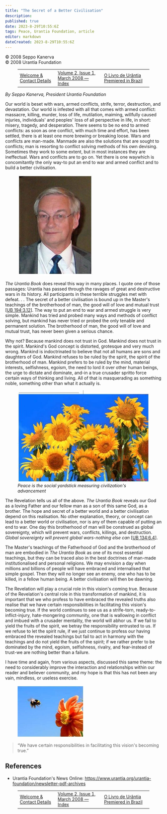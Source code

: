 ```yaml
---
title: "The Secret of a Better Civilisation"
description: 
published: true
date: 2023-8-29T10:55:6Z
tags: Peace, Urantia Foundation, article
editor: markdown
dateCreated: 2023-8-29T10:55:6Z
---
```


<p class="v-card v-sheet theme--light gray lighten-3 px-2">© 2008 Seppo Kanerva<br>© 2008 Urantia Foundation</p>
<figure class="table chapter-navigator">
  <table>
    <tbody>
      <tr>
        <td>
        <a href="/en/article/UF_News_Online/Welcome_Contact_Details_2008_03">
          <span class="mdi mdi-arrow-left-drop-circle"></span><span class="pl-2">Welcome & Contact Details</span>
        </a>
        </td>
        <td>
        <a href="/en/index/articles_uf_news_online#volume-2-issue-1-march-2008">
          <span class="mdi mdi-book-open-variant"></span><span class="pl-2">Volume 2, Issue 1, March 2008 — Index</span>
        </a>
        </td>
        <td>
        <a href="/en/article/Jay_Peregrine_and_Irmeli_Sjolie/O_Livro_de_Urantia_Premiered_in_Brazil">
          <span class="pr-2">O Livro de Urântia Premiered in Brazil</span><span class="mdi mdi-arrow-right-drop-circle"></span>
        </a>
        </td>
      </tr>
    </tbody>
  </table>
</figure>


_By Seppo Kanerva, President Urantia Foundation_

Our world is beset with wars, armed conflicts, strife, terror, destruction, and devastation. Our world is infested with all that comes with armed conflict: massacre, killing, murder, loss of life, mutilation, maiming, willfully caused injuries, individuals' and peoples' loss of all perspective in life, in short: misery, tragedy, and desperation. There seems to be no end to armed conflicts: as soon as one conflict, with much time and effort, has been settled, there is at least one more brewing or breaking loose. Wars and conflicts are man-made. Manmade are also the solutions that are sought to conflicts; man is resorting to conflict solving methods of his own devising. Sometimes they work to some extent, but in most instances they are ineffectual. Wars and conflicts are to go on. Yet there is one waywhich is concomitantly the only way-to put an end to war and armed conflict and to build a better civilisation.

<figure id="Figure_1" class="image urantiapedia image-style-align-right">
<img src="/image/article/UF_News_Online/2008_03/001.jpg">
</figure>

_The Urantia Book_ does reveal this way in many places. I quote one of those passages: Urantia has passed through the ravages of great and destructive wars in its history. All participants in these terrible struggles met with defeat. . . The secret of a better civilisation is bound up in the Master's teachings of the brotherhood of man, the good will of love and mutual trust <a id="a44_378"></a>[[UB 194:3.12](/en/The_Urantia_Book/194#p3_12)]. The way to put an end to war and armed struggle is very simple. Mankind has tried and probed many ways and methods of conflict solving, but mankind has never tried or probed the only tenable and permanent solution. The brotherhood of man, the good will of love and mutual trust, has never been given a serious chance.

Why not? Because mankind does not trust in God. Mankind does not trust in the spirit. Mankind's God concept is distorted, grotesque and very much wrong. Mankind is indoctrinated to believe that not all humans are sons and daughters of God. Mankind refuses to be ruled by the spirit, the spirit of the brotherhood of man. Mankind prefers to be ruled by the mind, material interests, selfishness, egoism, the need to lord it over other human beings, the urge to dictate and dominate, and-in a true crusader spritto force certain ways of thinking and living. All of that is masquerading as something noble, something other than what it actually is.

<figure id="Figure_2" class="image urantiapedia">
<img src="/image/article/UF_News_Online/2008_03/002.jpg">
<figcaption><em>Peace is the social yardstick measuring civilization's advancement</em></figcaption>
</figure>

The Revelation tells us all of the above. _The Urantia Book_ reveals our God as a loving Father and our fellow man as a son of this same God, as a brother. The hope and secret of a better world and a better civilisation depend on this realisation. No other explanation, theory, or concept can lead to a better world or civilisation, nor is any of them capable of putting an end to war. One day this brotherhood of man will be construed as global sovereignty, which will prevent wars, conflicts, killings, and destruction. _Global sovereignty will prevent global wars-nothing else can_ <a id="a53_585"></a>[[UB 134:6.4](/en/The_Urantia_Book/134#p6_4)].

The Master's teachings of the Fatherhood of God and the brotherhood of man are embodied in _The Urantia Book_ as one of its most essential teachings, but they can be traced also in the best doctrines of man-made institutionalised and personal religions. We may envision a day when millions and billions of people will have embraced and internalised that simple gospel. Then they will no longer see an enemy, one who has to be killed, in a fellow human being. A better civilisation will then be dawning.

The Revelation will play a crucial role in this vision's coming true. Because of the Revelation's central role in this transformation of mankind, it is important that we who profess to have embraced the revealed truths also realise that we have certain responsibilities in facilitating this vision's becoming true. If the world continues to see us as a strife-torn, ready-to-inflict-injury, hate-mongering community, one that is wallowing in conflict and imbued with a crusader mentality, the world will abhor us. If we fail to yield the fruits of the spirit, we betray the responsibility entrusted to us. If we refuse to let the spirit rule, if we just continue to profess our having embraced the revealed teachings but fail to act in harmony with the teachings and do not yield the fruits of the spirit; if we rather prefer to be dominated by the mind, egoism, selfishness, rivalry, and fear-instead of trust-we are nothing better than a failure.

I have time and again, from various aspects, discussed this same theme: the need to considerably improve the interaction and relationships within our reader and believer community, and my hope is that this has not been any vain, mindless, or useless exercise.

<figure id="Figure_3" class="image urantiapedia">
<img src="/image/article/UF_News_Online/2008_03/003.jpg">
</figure>

> “We have certain responsibilities in facilitating this vision's becoming true.”


## References

- Urantia Foundation's News Online: https://www.urantia.org/urantia-foundation/newsletter-pdf-archives



<figure class="table chapter-navigator">
  <table>
    <tbody>
      <tr>
        <td>
        <a href="/en/article/UF_News_Online/Welcome_Contact_Details_2008_03">
          <span class="mdi mdi-arrow-left-drop-circle"></span><span class="pl-2">Welcome & Contact Details</span>
        </a>
        </td>
        <td>
        <a href="/en/index/articles_uf_news_online#volume-2-issue-1-march-2008">
          <span class="mdi mdi-book-open-variant"></span><span class="pl-2">Volume 2, Issue 1, March 2008 — Index</span>
        </a>
        </td>
        <td>
        <a href="/en/article/Jay_Peregrine_and_Irmeli_Sjolie/O_Livro_de_Urantia_Premiered_in_Brazil">
          <span class="pr-2">O Livro de Urântia Premiered in Brazil</span><span class="mdi mdi-arrow-right-drop-circle"></span>
        </a>
        </td>
      </tr>
    </tbody>
  </table>
</figure>
